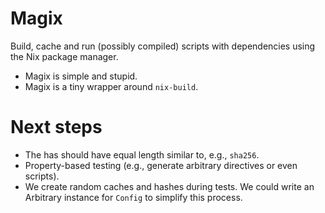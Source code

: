 
# Magix

Build, cache and run (possibly compiled) scripts with dependencies using the Nix
package manager.

-   Magix is simple and stupid.
-   Magix is a tiny wrapper around `nix-build`.


# Next steps

-   The has should have equal length similar to, e.g., `sha256`.
-   Property-based testing (e.g., generate arbitrary directives or even scripts).
-   We create random caches and hashes during tests. We could write an Arbitrary
    instance for `Config` to simplify this process.

